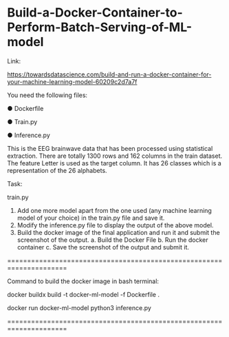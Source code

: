 # Build-a-Docker-Container-to-Perform-Batch-Serving-of-ML-model

Link:

https://towardsdatascience.com/build-and-run-a-docker-container-for-your-machine-learning-model-60209c2d7a7f

You need the following files:

● Dockerfile

● Train.py

● Inference.py


This is the EEG brainwave data that has been processed using statistical extraction.
There are totally 1300 rows and 162 columns in the train dataset. The feature Letter is
used as the target column. It has 26 classes which is a representation of the 26
alphabets.

Task:

train.py
1. Add one more model apart from the one used (any machine
learning model of your choice) in the train.py file and save it. 
2. Modify the inference.py file to display the output of the above model. 
3. Build the docker image of the final application and run it and submit the
screenshot of the output. 
a. Build the Docker File
b. Run the docker container
c. Save the screenshot of the output and submit it.

=====================================================================

Command to build the docker image in bash terminal: 

docker buildx build -t docker-ml-model -f Dockerfile .

docker run docker-ml-model python3 inference.py

=====================================================================
